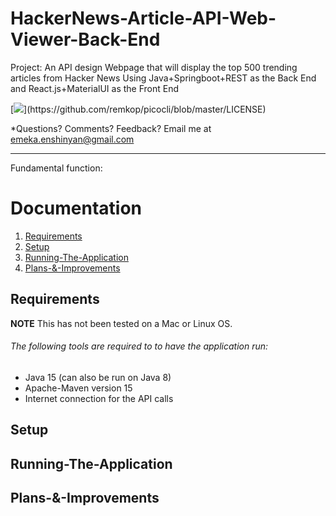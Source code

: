 # HackerNews-Article-API-Web-Viewer-Back-End
Project: An API design Webpage that will display the top 500 trending articles from Hacker News Using Java+Springboot+REST as the Back End and React.js+MaterialUI as the Front End

[![](https://img.shields.io/badge/license-Spring-darkgreen.svg?)](https://github.com/remkop/picocli/blob/master/LICENSE)

*Questions?  Comments?  Feedback? Email me at emeka.enshinyan@gmail.com 

-----

Fundamental function: 

# Documentation
1. [Requirements](#Requirements)
2. [Setup](#Setup)
3. [Running-The-Application](#Running-The-Application)
4. [Plans-&-Improvements](#Plans-&-Improvements)

## Requirements
**NOTE** This has not been tested on a Mac or Linux OS.

###### The following tools are required to to have the application run:
- Java 15 (can also be run on Java 8)
- Apache-Maven version 15
- Internet connection for the API calls

## Setup



## Running-The-Application

## Plans-&-Improvements
